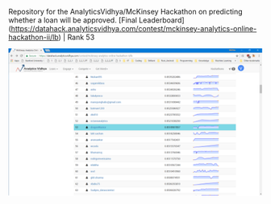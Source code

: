 Repository for the AnalyticsVidhya/McKinsey Hackathon on predicting whether a loan will be approved.
[Final Leaderboard] (https://datahack.analyticsvidhya.com/contest/mckinsey-analytics-online-hackathon-ii/lb) | Rank 53

![Private LB Screenshot](https://github.com/DragonWarrior15/Kaggle/blob/master/201801_analyticsvidhya_loan_pred/LB.png)
